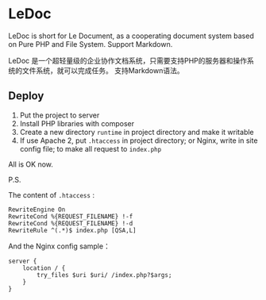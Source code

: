 # LeDoc

LeDoc is short for Le Document, as a cooperating document system based on Pure PHP and File System.
Support Markdown. 

LeDoc 是一个超轻量级的企业协作文档系统，只需要支持PHP的服务器和操作系统的文件系统，就可以完成任务。
支持Markdown语法。

## Deploy

1. Put the project to server
1. Install PHP libraries with composer
1. Create a new directory `runtime` in project directory and make it writable
1. If use Apache 2, put `.htaccess` in project directory; or Nginx, write in site config file; to make all request to `index.php`

All is OK now.

P.S.

The content of `.htaccess` :

```apacheconfig
RewriteEngine On
RewriteCond %{REQUEST_FILENAME} !-f
RewriteCond %{REQUEST_FILENAME} !-d
RewriteRule ^(.*)$ index.php [QSA,L]
``` 

And the Nginx config sample：

```nginx
server {
    location / {
        try_files $uri $uri/ /index.php?$args;
    }
}
```
